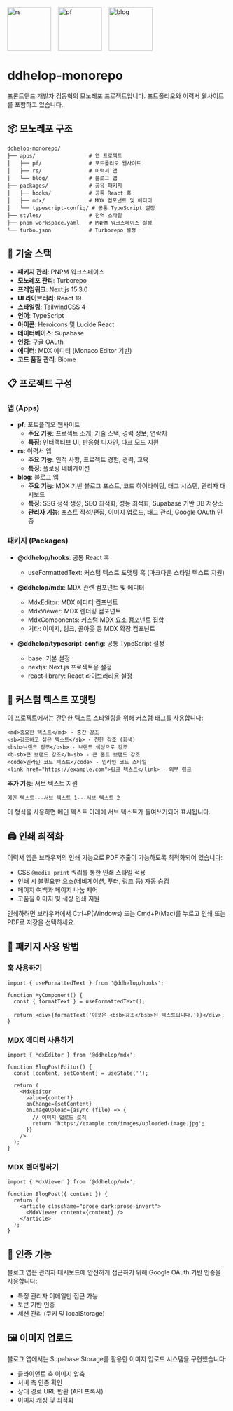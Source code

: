 <div style="display: flex; gap: 16px;">
  <img src="https://github.com/user-attachments/assets/dce34e9d-6bd8-4231-863d-c99ac37400bc" alt="rs" width="100"/>
  <img src="https://github.com/user-attachments/assets/ce66bea6-0046-4648-8fd9-896e9082e14f" alt="pf" width="100"/>
  <img src="https://github.com/user-attachments/assets/2cf1b07e-e148-4fbf-a083-9a5c3b5228b1" alt="blog" width="100"/>
</div>

# ddhelop-monorepo

프론트엔드 개발자 김동혁의 모노레포 프로젝트입니다. 포트폴리오와 이력서 웹사이트를 포함하고 있습니다.

## 📦 모노레포 구조

```
ddhelop-monorepo/
├── apps/                 # 앱 프로젝트
│   ├── pf/               # 포트폴리오 웹사이트
│   ├── rs/               # 이력서 앱
│   └── blog/             # 블로그 앱
├── packages/             # 공유 패키지
│   ├── hooks/            # 공통 React 훅
│   ├── mdx/              # MDX 컴포넌트 및 에디터
│   └── typescript-config/ # 공통 TypeScript 설정
├── styles/               # 전역 스타일
├── pnpm-workspace.yaml   # PNPM 워크스페이스 설정
└── turbo.json            # Turborepo 설정
```

## 🔧 기술 스택

- **패키지 관리**: PNPM 워크스페이스
- **모노레포 관리**: Turborepo
- **프레임워크**: Next.js 15.3.0
- **UI 라이브러리**: React 19
- **스타일링**: TailwindCSS 4
- **언어**: TypeScript
- **아이콘**: Heroicons 및 Lucide React
- **데이터베이스**: Supabase
- **인증**: 구글 OAuth
- **에디터**: MDX 에디터 (Monaco Editor 기반)
- **코드 품질 관리**: Biome

## 📋 프로젝트 구성

### 앱 (Apps)

- **pf**: 포트폴리오 웹사이트
  - **주요 기능**: 프로젝트 소개, 기술 스택, 경력 정보, 연락처
  - **특징**: 인터랙티브 UI, 반응형 디자인, 다크 모드 지원
- **rs**: 이력서 앱
  - **주요 기능**: 인적 사항, 프로젝트 경험, 경력, 교육
  - **특징**: 플로팅 네비게이션
- **blog**: 블로그 앱
  - **주요 기능**: MDX 기반 블로그 포스트, 코드 하이라이팅, 태그 시스템, 관리자 대시보드
  - **특징**: SSG 정적 생성, SEO 최적화, 성능 최적화, Supabase 기반 DB 저장소
  - **관리자 기능**: 포스트 작성/편집, 이미지 업로드, 태그 관리, Google OAuth 인증

### 패키지 (Packages)

- **@ddhelop/hooks**: 공통 React 훅

  - useFormattedText: 커스텀 텍스트 포맷팅 훅 (마크다운 스타일 텍스트 지원)

- **@ddhelop/mdx**: MDX 관련 컴포넌트 및 에디터

  - MdxEditor: MDX 에디터 컴포넌트
  - MdxViewer: MDX 렌더링 컴포넌트
  - MdxComponents: 커스텀 MDX 요소 컴포넌트 집합
  - 기타: 이미지, 링크, 콜아웃 등 MDX 확장 컴포넌트

- **@ddhelop/typescript-config**: 공통 TypeScript 설정
  - base: 기본 설정
  - nextjs: Next.js 프로젝트용 설정
  - react-library: React 라이브러리용 설정

## 📝 커스텀 텍스트 포맷팅

이 프로젝트에서는 간편한 텍스트 스타일링을 위해 커스텀 태그를 사용합니다:

```
<md>중요한 텍스트</md> - 중간 강조
<sb>강조하고 싶은 텍스트</sb> - 진한 강조 (회색)
<bsb>브랜드 강조</bsb> - 브랜드 색상으로 강조
<b-sb>큰 브랜드 강조</b-sb> - 큰 폰트 브랜드 강조
<code>인라인 코드 텍스트</code> - 인라인 코드 스타일
<link href="https://example.com">링크 텍스트</link> - 외부 링크
```

**추가 기능**: 서브 텍스트 지원

```
메인 텍스트---서브 텍스트 1---서브 텍스트 2
```

이 형식을 사용하면 메인 텍스트 아래에 서브 텍스트가 들여쓰기되어 표시됩니다.

## 🖨 인쇄 최적화

이력서 앱은 브라우저의 인쇄 기능으로 PDF 추출이 가능하도록 최적화되어 있습니다:

- CSS `@media print` 쿼리를 통한 인쇄 스타일 적용
- 인쇄 시 불필요한 요소(네비게이션, 푸터, 링크 등) 자동 숨김
- 페이지 여백과 페이지 나눔 제어
- 고품질 이미지 및 색상 인쇄 지원

인쇄하려면 브라우저에서 Ctrl+P(Windows) 또는 Cmd+P(Mac)를 누르고 인쇄 또는 PDF로 저장을 선택하세요.

## 🧩 패키지 사용 방법

### 훅 사용하기

```tsx
import { useFormattedText } from '@ddhelop/hooks';

function MyComponent() {
  const { formatText } = useFormattedText();

  return <div>{formatText('이것은 <bsb>강조</bsb>된 텍스트입니다.')}</div>;
}
```

### MDX 에디터 사용하기

```tsx
import { MdxEditor } from '@ddhelop/mdx';

function BlogPostEditor() {
  const [content, setContent] = useState('');

  return (
    <MdxEditor
      value={content}
      onChange={setContent}
      onImageUpload={async (file) => {
        // 이미지 업로드 로직
        return 'https://example.com/images/uploaded-image.jpg';
      }}
    />
  );
}
```

### MDX 렌더링하기

```tsx
import { MdxViewer } from '@ddhelop/mdx';

function BlogPost({ content }) {
  return (
    <article className="prose dark:prose-invert">
      <MdxViewer content={content} />
    </article>
  );
}
```

## 🔐 인증 기능

블로그 앱은 관리자 대시보드에 안전하게 접근하기 위해 Google OAuth 기반 인증을 사용합니다:

- 특정 관리자 이메일만 접근 가능
- 토큰 기반 인증
- 세션 관리 (쿠키 및 localStorage)

## 🖼️ 이미지 업로드

블로그 앱에서는 Supabase Storage를 활용한 이미지 업로드 시스템을 구현했습니다:

- 클라이언트 측 이미지 압축
- 서버 측 인증 확인
- 상대 경로 URL 반환 (API 프록시)
- 이미지 캐싱 및 최적화
